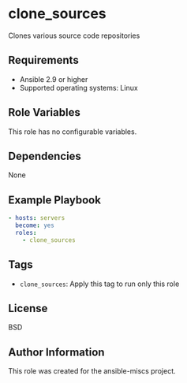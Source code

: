 clone_sources
=========

Clones various source code repositories

Requirements
------------

- Ansible 2.9 or higher
- Supported operating systems: Linux

Role Variables
--------------

This role has no configurable variables.

Dependencies
------------

None

Example Playbook
----------------

```yaml
- hosts: servers
  become: yes
  roles:
    - clone_sources
```

Tags
----

- `clone_sources`: Apply this tag to run only this role

License
-------

BSD

Author Information
------------------

This role was created for the ansible-miscs project.
